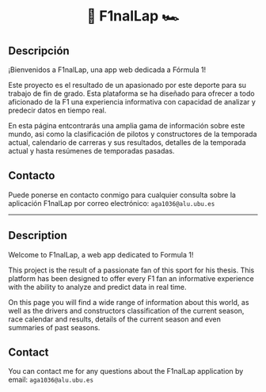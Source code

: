 <h1 align="center"> 🏁 F1nalLap 🏎️ </h1>

## Descripción
¡Bienvenidos a F1nalLap, una app web dedicada a Fórmula 1!

Este proyecto es el resultado de un apasionado por este deporte para su trabajo de fin de grado. Esta plataforma se ha diseñado para ofrecer a todo aficionado de la F1 una experiencia informativa con capacidad de analizar y predecir datos en tiempo real.

En esta página entcontrarás una amplia gama de información sobre este mundo, asi como la clasificación de pilotos y constructores de la temporada actual, calendario de carreras y sus resultados, detalles de la temporada actual y hasta resúmenes de temporadas pasadas.


## Contacto
Puede ponerse en contacto conmigo para cualquier consulta sobre la aplicación F1nalLap por correo electrónico: ```aga1036@alu.ubu.es```

---

## Description
Welcome to F1nalLap, a web app dedicated to Formula 1!

This project is the result of a passionate fan of this sport for his thesis. This platform has been designed to offer every F1 fan an informative experience with the ability to analyze and predict data in real time.

On this page you will find a wide range of information about this world, as well as the drivers and constructors classification of the current season, race calendar and results, details of the current season and even summaries of past seasons.

## Contact
You can contact me for any questions about the F1nalLap application by email: ```aga1036@alu.ubu.es```
